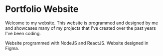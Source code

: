 # Portfolio Website

Welcome to my website. This website is programmed and designed by me and showcases many of my projects that I've created over the past years I've been coding. 

Website programmed with NodeJS and ReactJS. 
Website designed in Figma.